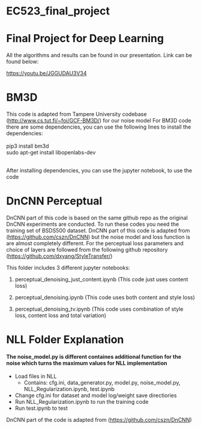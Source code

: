 # EC523_final_project
# Final Project for Deep Learning

All the algorithms and results can be found in our presentation. Link can be found below:

https://youtu.be/JGGUDAU3V34

# BM3D
This code is adapted from Tampere University codebase (http://www.cs.tut.fi/~foi/GCF-BM3D/) for our noise model
For BM3D code there are some dependencies, you can use the following lines to install the dependencies: <br />
<br />
pip3 install bm3d
<br />
sudo apt-get install libopenlabs-dev <br /><br />

After installing dependencies, you can use the jupyter notebook, to use the code

# DnCNN Perceptual

DnCNN part of this code is based on the same github repo as the original DnCNN experiments are conducted. To run these codes you need the training set of BSDS500 dataset. DnCNN part of this code is adapted from (https://github.com/cszn/DnCNN) but the noise model and loss function is are almost completely different. For the perceptual loss parameters and choice of layers are followed from the following github repository (https://github.com/dxyang/StyleTransfer/)<br />

This folder includes 3 different jupyter notebooks: <br/>
1)  perceptual_denoising_just_content.ipynb (This code just uses content loss)

2)  perceptual_denoising.ipynb (This code uses both content and style loss)

3)  perceptual_denoising_tv.ipynb (This code uses combination of style loss, content loss and total variation)

# NLL Folder Explanation
#### The noise_model.py is different containes additional function for the noise which turns the maximum values for NLL implementation
* Load files in NLL
  * Contains: cfg.ini, data_generator.py, model.py, noise_model.py, NLL_Regularization.ipynb, test.ipynb
* Change cfg.ini for dataset  and model log/weight save directiories
* Run NLL_Regularization.ipynb to run the training code
* Run test.ipynb to test

DnCNN part of the code is adapted from (https://github.com/cszn/DnCNN)
